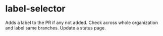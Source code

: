 # label-selector
Adds a label to the PR if any not added. Check across whole organization and label same branches. Update a status page.

